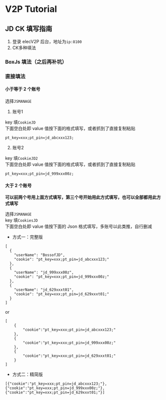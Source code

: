 # V2P Tutorial
## JD CK 填写指南 
1. 登录 elecV2P 后台，地址为`ip:8100`
2. CK多种填法
### BoxJs 填法（之后再补坑）
### 直接填法
#### 小于等于 2 个账号
选择`JSMANAGE`

1. 账号1
  
key 填`CookieJD`  
下面空白处即 value 值按下面的格式填写，或者抓到了直接复制粘贴
```
pt_key=xxx;pt_pin=jd_abcxxx123;
```
2. 账号2
  
key 填`CookieJD2`  
下面空白处即 value 值按下面的格式填写，或者抓到了直接复制粘贴
```
pt_key=xxx;pt_pin=jd_999xxx00z;
```
#### 大于 2 个账号
**可以前两个号用上面方式填写，第三个号开始用此方式填写，也可以全部都用此方式填写**  

选择`JSMANAGE`  
key 填`CookiesJD`  
下面空白处即 value 值按下面的 Json 格式填写，多账号以此类推，自行删减

- 方式一：完整版
```
[
  {
    "userName": "BossofJD",
    "cookie": "pt_key=xxx;pt_pin=jd_abcxxx123;"
  },
  {
    "userName": "jd_999xxx00z",
    "cookie": "pt_key=xxx;pt_pin=jd_999xxx00z;"
  },
  {
    "userName": "jd_629xxxt01",
    "cookie": "pt_key=xxx;pt_pin=jd_629xxxt01;"
  }
]
```

or

```
[
    {
        "cookie":"pt_key=xxx;pt_pin=jd_abcxxx123;"
    },
    {
        "cookie":"pt_key=xxx;pt_pin=jd_999xxx00z;"
    },
    {
        "cookie":"pt_key=xxx;pt_pin=jd_629xxxt01;"
    }
]
```
- 方式二：精简版
```
[{"cookie":"pt_key=xxx;pt_pin=jd_abcxxx123;"},{"cookie":"pt_key=xxx;pt_pin=jd_999xxx00z;"},{"cookie":"pt_key=xxx;pt_pin=jd_629xxxt01;"}]
